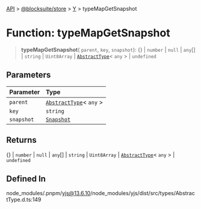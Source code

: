 [API](../../../../../index.md) > [@blocksuite/store](../../../index.md) > [Y](../index.md) > typeMapGetSnapshot

# Function: typeMapGetSnapshot

> **typeMapGetSnapshot**(
  `parent`,
  `key`,
  `snapshot`): \{} \| `number` \| `null` \| `any`[] \| `string` \| `Uint8Array` \| [`AbstractType`](../classes/class.AbstractType.md)\< `any` \> \| `undefined`

## Parameters

| Parameter | Type |
| :------ | :------ |
| `parent` | [`AbstractType`](../classes/class.AbstractType.md)\< `any` \> |
| `key` | `string` |
| `snapshot` | [`Snapshot`](../classes/class.Snapshot.md) |

## Returns

\{} \| `number` \| `null` \| `any`[] \| `string` \| `Uint8Array` \| [`AbstractType`](../classes/class.AbstractType.md)\< `any` \> \| `undefined`

## Defined In

node\_modules/.pnpm/yjs@13.6.10/node\_modules/yjs/dist/src/types/AbstractType.d.ts:149
